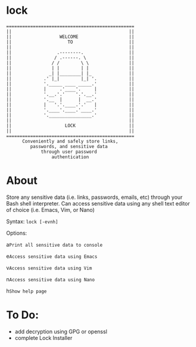 # lock
```
================================================
||                                            ||
||                  WELCOME                   ||
||                     TO                     ||
||                                            ||
||                 .--------.                 ||
||                / .------. \                ||
||               / /        \ \               ||  
||               | |        | |               ||
||              _| |________| |_              ||
||            .' |_|        |_| '.            ||
||            '._____ ____ _____.'            ||
||            |     .'____'.     |            ||
||            '.__.'.'    '.'.__.'            ||
||            '.__  |      |  __.'            ||
||            |   '.'.____.'.'   |            ||
||            '.____'.____.'____.'            ||
||            '.________________.'            ||
||                                            ||
||                    LOCK                    ||
||                                            ||
================================================
      Conveniently and safely store links, 
         passwords, and sensitive data
             through user password
                 authentication
```
# About
Store any sensitive data (i.e. links, passwords, emails, etc) through your Bash shell interpreter. Can access sensitive data using any shell text editor of choice (i.e. Emacs, Vim, or Nano)

Syntax: `lock [-evnh]`

Options:

a`Print all sensitive data to console`

e`Access sensitive data using Emacs`

v`Access sensitive data using Vim`

n`Access sensitive data using Nano`

h`Show help page`

# To Do:

- add decryption using GPG or openssl
- complete Lock Installer
